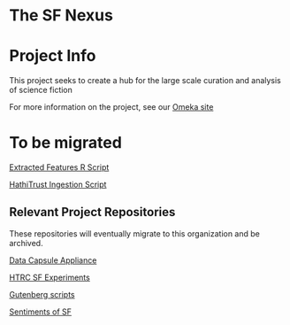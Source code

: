 # The SF Nexus 

# Project Info

This project seeks to create a hub for the large scale curation and analysis of science fiction

For more information on the project, see our [Omeka site](https://lcdssgeo.com/omeka-s/s/scifi/page/digitizing-science-fiction)

# To be migrated

[Extracted Features R Script](https://github.com/TempleDSS/Extracted-Features)

[HathiTrust Ingestion Script](https://github.com/TempleDSS/SciFiCorpusOCR)

## Relevant Project Repositories

These repositories will eventually migrate to this organization and be archived. 

[Data Capsule Appliance](https://github.com/TempleDSS/data-capsule-appliance)

[HTRC SF Experiments](https://github.com/gwijthoff/HTRC_SF_experiments)

[Gutenberg scripts](https://github.com/tyxiang0530/GutenShelves)

[Sentiments of SF](https://github.com/tyxiang0530/Sentiments-of-Science-Fiction)

